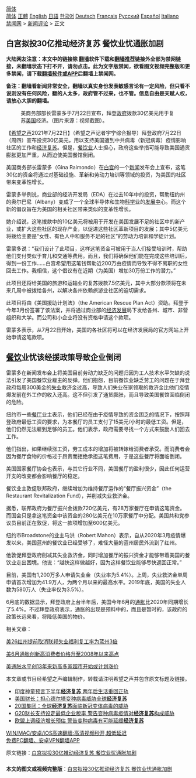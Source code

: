  <!-- 面包屑导航 --> <div class="breadcrumb"><!-- GTranslate: https://gtranslate.io/ -->  <div class="switcher notranslate">  <div class="selected">  <a href="#" onclick="return false;"> 简体</a>  </div>  <div class="option">  <a href="https://www.bannedbook.org" onclick="doGTranslate('zh-CN|zh-CN');jQuery('div.switcher div.selected a').html(jQuery(this).html());return false;" title="简体中文" class="nturl selected"> 简体</a>  <a href="https://www.bannedbook.org/zh-tw/" onclick="doGTranslate('zh-CN|zh-TW');jQuery('div.switcher div.selected a').html(jQuery(this).html());return false;" title="繁體中文" class="nturl"> 正體</a>  <a href="https://www.bannedbook.org/en/" onclick="doGTranslate('zh-CN|en');jQuery('div.switcher div.selected a').html(jQuery(this).html());return false;" title="English" class="nturl"> English</a>  <a href="https://www.bannedbook.org/ja/" onclick="doGTranslate('zh-CN|ja');jQuery('div.switcher div.selected a').html(jQuery(this).html());return false;" title="日本語" class="nturl"> 日語</a>  <a href="https://www.bannedbook.org/ko/" onclick="doGTranslate('zh-CN|ko');jQuery('div.switcher div.selected a').html(jQuery(this).html());return false;" title="한국어" class="nturl"> 한국어</a>  <a href="https://www.bannedbook.org/de/" onclick="doGTranslate('zh-CN|de');jQuery('div.switcher div.selected a').html(jQuery(this).html());return false;" title="Deutsch" class="nturl"> Deutsch</a>  <a href="https://www.bannedbook.org/fr/" onclick="doGTranslate('zh-CN|fr');jQuery('div.switcher div.selected a').html(jQuery(this).html());return false;" title="Français" class="nturl"> Français</a>  <a href="https://www.bannedbook.org/ru/" onclick="doGTranslate('zh-CN|ru');jQuery('div.switcher div.selected a').html(jQuery(this).html());return false;" title="Русский" class="nturl"> Русский</a>  <a href="https://www.bannedbook.org/es/" onclick="doGTranslate('zh-CN|es');jQuery('div.switcher div.selected a').html(jQuery(this).html());return false;" title="Español" class="nturl"> Español</a>  <a href="https://www.bannedbook.org/it/" onclick="doGTranslate('zh-CN|it');jQuery('div.switcher div.selected a').html(jQuery(this).html());return false;" title="Italiano" class="nturl"> Italiano</a>  </div>  </div>      <div class='breadcrumb-sub'><!-- Breadcrumb NavXT 6.3.0 --> <a href="https://www.bannedbook.org/" class="home">禁闻网</a> &gt; <a href="https://www.bannedbook.org/bnews/comments/" class="category">新闻评论</a> &gt; 正文</div></div><h2>白宫拟投30亿推动经济复苏 餐饮业忧通胀加剧</h2> <p class="notice"><b>大陆网友注意：本文中的链接除 <a href="https://github.com/bannedbook/fanqiang" >翻墙</a>软件下载和<a href="https://github.com/killgcd/justmysocks/blob/master/README.md">翻墙推荐</a>链接外全部为禁网链接，未翻墙状态下打不开，请勿点击。此为文字版禁闻，欲看图文视频完整版和更多禁闻，请下载<a href="https://github.com/bannedbook/fanqiang">翻墙软件或APP</a>后翻墙上禁闻网。</p><p>备注：翻墙看新闻非常安全，翻墙以真实身份发表敏感言论有一定风险，但只看不说则没有任何风险，翻的人太多，政府管不过来，也不管。信息自由是天赋人权，请放心大胆的翻墙。</b></p>  <div class="entry"> <figure> <p><figcaption>美商务部部长雷蒙多于7月22日宣布，拜登<a href="https://www.bannedbook.org/bnews/tag/%e6%94%bf%e5%ba%9c/" class="st_tag internal_tag" rel="tag" title="标签 政府 下的日志">政府</a>拨款30亿美元用于复苏<a href="https://www.bannedbook.org/bnews/tag/%e7%be%8e%e5%9b%bd/" class="st_tag internal_tag" rel="tag" title="标签 美国 下的日志">美国</a>经济。（图片来源：视频截图）。</figcaption></figure> <p>【<span class='wp_keywordlink_affiliate'><a href="https://www.soundofhope.org" title="希望之声" target="_blank">希望之声</a></span>2021年7月22日】（希望之声记者宇宁综合报导）拜登政府7月22日（周四）宣布投资30亿美元，用以支持美国遭到中共病毒（新冠病毒）疫情影响社区的工作和<a href="https://www.bannedbook.org/bnews/tag/%E7%BB%8F%E6%B5%8E%E5%A4%8D%E8%8B%8F/" class="st_tag internal_tag" rel="tag" title="标签 经济复苏 下的日志">经济复苏</a>。但是，<a href="https://www.bannedbook.org/bnews/tag/%E9%A4%90%E9%A5%AE%E4%B8%9A/" class="st_tag internal_tag" rel="tag" title="标签 餐饮业 下的日志">餐饮业</a>人士担心，政府这些举措可能导致美国通货膨胀更加严重，从而迫使美国餐馆倒闭。 </p> <p>美国商务部长雷蒙多（Gina Raimondo）在<a href="https://www.bannedbook.org/bnews/tag/%e7%99%bd%e5%ae%ab/" class="st_tag internal_tag" rel="tag" title="标签 白宫 下的日志">白宫</a>的一个<span class='wp_keywordlink_affiliate'><a href="https://www.bannedbook.org/" title="新闻">新闻</a></span>发布会上宣布，这笔30亿的资金将通过对基础设施、革新和劳动力培训等领域的投资，为美国的社区带来变革性增长。 </p> <p>雷蒙多举例说，商业部的经济开发局（EDA）在过去10年中的投资，帮助纽约州的奥尔巴尼（Albany）变成了一个全球半导体和生物<span class='wp_keywordlink'><a href="https://www.bannedbook.org/forum11/topic309.html" title="禁片：“科学”的棍子" target="_blank">科学</a></span>业的<span class='wp_keywordlink'><a href="https://www.bannedbook.org/forum11/topic335.html" title="禁片：发展中出现的问题，只能靠发展解决？" target="_blank">发展中</a></span>心。而这个新的倡议旨在为美国的相关社区带来类似的变革性增长。</p> <p>她介绍说，这笔拨款中的10亿美元将被用于开发在美国发展不足的社区中的新产业，或扩大这些社区的现存产业，以促进这些社区革新项目的发展；其中5亿美元将拨给主要是“女性、有色人中和服务不足的社区”的劳动力培训和学徒计划。</p> <p>雷蒙多说：“我们设计了此项目，这样这笔资金可被用于当人们接受培训时，帮助他们支付类似于育儿和交通等费用。而且，我们将确保他们能在完成这些培训后，得到一份工作&#8230;&#8230;白宫希望用这笔钱帮助近200万由疫情而导致不得不离职的女性回去工作。我相信，这个倡议有在近期（为美国）增加30万份工作的潜力。”</p> <p>此项目还将给美国的旅游和运输业的复苏拨款7.5亿美元，其中大部分款项将在未来几周中被拨给各州，以解决各州依赖旅游业社区的迫切需求。</p>  <p>此项目将由《美国援助计划法》（the American Rescue Plan Act）资助。拜登于今年3月份签署了该法案，并将通过商业部的<span class='wp_keywordlink'><a href="https://www.bannedbook.org/forum2/topic869.html" title="宪政、法治和经济发展——走向市场经济的制度保障" target="_blank">经济发展</a></span>局下发给各州、城市、非营组织和大学。而公司和小企业将没有资格申请这个款项。</p> <p>雷蒙多表示，从7月22日开始，美国的各社区将可以在经济发展局的官方网站上开始申请这笔款项。</p> <h2><a href="https://www.bannedbook.org/bnews/tag/%E9%A4%90%E9%A5%AE/" class="st_tag internal_tag" rel="tag" title="标签 餐饮 下的日志">餐饮</a>业忧该经援政策导致企业倒闭</h2> <p>雷蒙多在新闻发布会上将美国目前劳动力缺乏的问题归因为工人技术水平欠缺的说法引发了美国餐饮业雇主的反弹。他们抱怨，目前餐饮业缺乏劳工的问题在于拜登政府每周300美金的<a href="https://www.bannedbook.org/bnews/tag/%E5%A4%B1%E4%B8%9A/" class="st_tag internal_tag" rel="tag" title="标签 失业 下的日志">失业</a>救济金过高，导致人们失业在家领取的救济金比他们疫情爆发前在外工作的收入还高。这不但引发了通货膨胀，而且导致美国餐馆面临倒闭的危险。</p> <p>纽约市一些<a href="https://www.bannedbook.org/bnews/tag/%e9%a4%90%e5%8e%85/" class="st_tag internal_tag" rel="tag" title="标签 餐厅 下的日志">餐厅</a>业主表示，他们已经在由于疫情导致的资金困乏的情况下，按照拜登政府最低工资的要求，为本餐厅的员工支付了15美元/小时的最低工资。但是，他们仍然无法雇到足够的员工。他们表示，政府需要寻找一个方式来鼓励人们回去工作。</p> <p>他们指出，如果继续涨工资，劳工成本的增加将被转嫁给消费者承受。而消费者会因为餐厅食物的价格过于昂贵而拒绝承担这笔费用，于是这些餐厅将面临倒闭。</p> <p>美国国家餐厅协会也表示，与其它行业不同，美国餐厅的盈利很少，因此任何运营开支的改变都会影响餐厅的稳定。</p>  <p>餐饮业主敦促联邦政府，继续增加为维持餐厅运作的“餐厅振兴资金”（the Restaurant Revitalization Fund），并削减失业救济金。 </p> <p>据悉，联邦政府为餐厅振兴金拨款720亿美元，有28万家餐厅在申请这笔资金。而国会只是拿这笔资金中该资金的280亿美元在10万家餐厅中分配。美国共和党参议员目前正在敦促，将这一款项增加至600亿美元。</p> <p>纽约市Broadstone的业主马洪（Robert Mahon）表示，自从2020年3月疫情爆发以来，美国蓝州的餐饮业已经受够了，难怪大量的蓝州居民外流到了红州。</p> <p>他敦促拜登政府削减其失业救济金，同时增加餐厅的振兴资金才能够带着美国的餐饮业走出困境。他说：“越快这样做越好，因为这样餐饮业能够尽快返回正常。”</p> <p>目前，美国有1,200万多人申请失业金（失业率为5.4%）。上周，失业救济金单周申请首次增加为41.9万人，为两个月以来的最高水平。2019年底，美国的失业人数为580万人（失业率仅为3.5%）。</p> <p>6月底的数据显示，拜登政府上台半年后，美国今年6月的<a href="https://www.bannedbook.org/bnews/tag/%e9%80%9a%e8%83%80/" class="st_tag internal_tag" rel="tag" title="标签 通胀 下的日志">通胀</a>比2020年同期增长了5.4%。不过拜登政府表示，通胀的出现是预料中的，而且是暂时的，该政府的政策长远来看，将降低美国的物价。</p>  <p>相关文章：</p> <p><a data-ved="2ahUKEwjxqpfOi_jxAhXOyzgGHUBKBnQQFjAAegQIBBAD" href="https://www.soundofhope.org/post/527960" ping="/url?sa=t&amp;source=web&amp;rct=j&amp;url=https://www.soundofhope.org/post/527960&amp;ved=2ahUKEwjxqpfOi_jxAhXOyzgGHUBKBnQQFjAAegQIBBAD">美26红州提前取消联邦失业福利复工率为蓝州3倍</a></p> <p><a data-ved="2ahUKEwiryteIjvjxAhUGzDgGHf4mBgoQFjAAegQIAxAD" href="https://www.soundofhope.org/post/525281?lang=b5" ping="/url?sa=t&amp;source=web&amp;rct=j&amp;url=https://www.soundofhope.org/post/525281%3Flang%3Db5&amp;ved=2ahUKEwiryteIjvjxAhUGzDgGHf4mBgoQFjAAegQIAxAD">美6月通胀创新高消费者价格升至2008年以来高点</a></p> <p><a data-ved="2ahUKEwjI4JefjvjxAhW14zgGHfUXBI8QFjAAegQIBRAD" href="https://www.soundofhope.org/post/522980?lang=b5" ping="/url?sa=t&amp;source=web&amp;rct=j&amp;url=https://www.soundofhope.org/post/522980%3Flang%3Db5&amp;ved=2ahUKEwjI4JefjvjxAhW14zgGHfUXBI8QFjAAegQIBRAD">美通胀水平创13年来新高多家超市开始或计划涨价</a></p> <p>本文章或节目经希望之声编辑制作，转载请注明希望之声并包含原文标题及链接。 </p> <ul class='op-related-articles' title='相关阅读'> <li><a href='https://www.bannedbook.org/bnews/topimagenews/20210715/1587248.html' target='_blank'>印度神童预言下半年<b>经济复苏</b> 两年后生活重回正轨</a></li> <li><a href='https://www.bannedbook.org/bnews/baitai/20210711/1585032.html' target='_blank'>美国财长：担心德尔塔变种病毒威胁全球<b>经济复苏</b></a></li> <li><a href='https://www.bannedbook.org/bnews/baitai/20210711/1584717.html' target='_blank'>20国集团：全球<b>经济复苏</b>面临新冠变体病毒的威胁</a></li> <li><a href='https://www.bannedbook.org/bnews/headline/20210711/1584623.html' target='_blank'>G20财长支持设定最低企业稅率 警告变种病毒疫情对<b>经济复苏</b>构成威胁</a></li> <li><a href='https://www.bannedbook.org/bnews/comments/20210709/1583330.html' target='_blank'>欧盟上调经济增长预估 警告变种病毒有可能延缓<b>经济复苏</b></a></li> </ul> <p class="texttj"> <a href="https://github.com/bannedbook/fanqiang/wiki/V2ray%E6%9C%BA%E5%9C%BA" target="_blank">WIN/MAC/安卓/iOS高速翻墙:高清视频秒开,超低延迟</a><br/> <a href="https://github.com/bannedbook/fanqiang/wiki/%E7%A6%81%E9%97%BB%E7%BD%91%E5%AE%89%E5%8D%93%E7%BF%BB%E5%A2%99%E6%96%B0%E9%97%BBAPP" target="_blank">免费PC翻墙、安卓VPN翻墙APP</a></p> <p>原文链接：<a class="src_link"  href="https://www.soundofhope.org/post/528347" target="_blank">白宫拟投30亿推动经济复苏 餐饮业忧通胀加剧</a></p><a name='sharetosocial'></a>  <div style="margin-bottom:5px;padding-bottom:5px;clear:both"> <div id="archive-pix-1" class="banner-ads"> <!-- AuctionX Display platform tag START --> <div id="26318x728x90x621x_ADSLOT2" clicktrack="%%CLICK_URL_ESC%%"></div> <!-- AuctionX Display platform tag END --> </div> <div id="archive-pix-2" class="banner-ads"> <!-- AuctionX Display platform tag START --> <div id="26315x300x250x621x_ADSLOT2" clicktrack="%%CLICK_URL_ESC%%"></div> <!-- AuctionX Display platform tag END --> </div> </div>  <div id="archive-pix-1" class="banner-ads"> <!-- AuctionX Display platform tag START --> <div id="26318x728x90x621x_ADSLOT3" clicktrack="%%CLICK_URL_ESC%%"></div> <!-- AuctionX Display platform tag END --> </div> <div><b>本文的图文或视频完整版</b>：<a href='https://www.bannedbook.org/bnews/comments/20210723/1592602.html'>白宫拟投30亿推动经济复苏 餐饮业忧通胀加剧</a></div>  </div><!--END ENTRY--> 